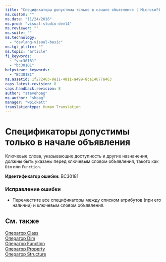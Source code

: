 ```yaml
---
title: "Спецификаторы допустимы только в начале объявления | Microsoft Docs"
ms.custom: ""
ms.date: "11/24/2016"
ms.prod: "visual-studio-dev14"
ms.reviewer: ""
ms.suite: ""
ms.technology: 
  - "devlang-visual-basic"
ms.tgt_pltfrm: ""
ms.topic: "article"
f1_keywords: 
  - "vbc30181"
  - "bc30181"
helpviewer_keywords: 
  - "BC30181"
ms.assetid: 1f272403-8e11-4811-a499-8ca14077a463
caps.latest.revision: 8
caps.handback.revision: 8
author: "stevehoag"
ms.author: "shoag"
manager: "wpickett"
translationtype: Human Translation
---
```

# Спецификаторы допустимы только в начале объявления
Ключевые слова, указывающие доступность и другие назначения, должны быть указаны перед ключевым словом объявления, такого как `Dim` или `Function`.  
  
 **Идентификатор ошибки:** BC30181  
  
### Исправление ошибки  
  
-   Переместите все спецификаторы между списком атрибутов \(при его наличии\) и ключевым словом объявления.  
  
## См. также  
 [Оператор Class](../../visual-basic/language-reference/statements/class-statement.md)   
 [Оператор Dim](../../visual-basic/language-reference/statements/dim-statement.md)   
 [Оператор Function](../../visual-basic/language-reference/statements/function-statement.md)   
 [Оператор Property](../../visual-basic/language-reference/statements/property-statement.md)   
 [Оператор Structure](../../visual-basic/language-reference/statements/structure-statement.md)